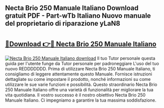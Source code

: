 ## Necta Brio 250 Manuale Italiano Download gratuit PDF - Part-wTb Italiano Nuovo manuale del proprietario di riparazione yLaN8

# <h2><a href="http://df94ygb.blite.top/?on=Necta+Brio+250+Manuale+Italiano">🔗Download 👉🔴 Necta Brio 250 Manuale Italiano</a></h2>

[![Necta Brio 250 Manuale Italiano download](https://i.imgur.com/lujVjoI.png)](http://df94ygb.blite.top/?on=Necta+Brio+250+Manuale+Italiano)
Il tuo Tutor personale questa guida per l'utente funge da Tutor personale per padroneggiare L'uso del tuo nuovo REDDDDDDD. Prima di utilizzare Necta Brio 250 Manuale Italiano, ti consigliamo di leggere attentamente questo Manuale. Fornisce istruzioni dettagliate su come impostare il prodotto, nonché informazioni su come utilizzare le sue varie funzioni e possibilità. Questo straordinario Necta Brio 250 Manuale Italiano offre una varietà di funzionalità per migliorare la tua vita quotidiana. Il vostro successo è il nostro obiettivo Necta Brio 250 Manuale Italiano. Ci impegniamo a garantire la tua massima soddisfazione.
